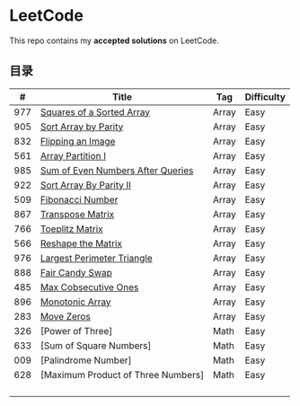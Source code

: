 # LeetCode

This repo contains my **accepted solutions** on LeetCode.

## 目录

| #   | Title                                                                            | Tag   | Difficulty |
| --- | -------------------------------------------------------------------------------- | ----- | ---------- |
| 977 | [Squares of a Sorted Array ](./977.squares-of-a-sorted-array.cpp)                | Array | Easy       |
| 905 | [Sort Array by Parity](./905.sort-array-by-parity.cpp)                           | Array | Easy       |
| 832 | [Flipping an Image](./832.flipping-an-image.cpp)                                 | Array | Easy       |
| 561 | [Array Partition I](./561.array-partition-i.cpp)                                 | Array | Easy       |
| 985 | [Sum of Even Numbers After Queries](./985.sum-of-even-numbers-after-queries.cpp) | Array | Easy       |
| 922 | [Sort Array By Parity II](./922.sort-array-by-parity-ii.cpp)                     | Array | Easy       |
| 509 | [Fibonacci Number](./509.fibonacci-number.cpp)                                   | Array | Easy       |
| 867 | [Transpose Matrix](./867.transpose-matrix.cpp)                                   | Array | Easy       |
| 766 | [Toeplitz Matrix](./766.toeplitz-matrix.cpp)                                     | Array | Easy       |
| 566 | [Reshape the Matrix](./566.reshape-the-matrix.cpp)                               | Array | Easy       |
| 976 | [Largest Perimeter Triangle](./976.largest-perimeter-triangle.cpp)               | Array | Easy       |
| 888 | [Fair Candy Swap](./888.fair-candy-swap.cpp)                                     | Array | Easy       |
| 485 | [Max Cobsecutive Ones](./485.max-consecutive-ones.cpp)                           | Array | Easy       |
| 896 | [Monotonic Array](./896.monotonic-array.cpp)                                     | Array | Easy       |
| 283 | [Move Zeros](./283.move-zeroes.cpp)                                              | Array | Easy       |
| 326 | [Power of Three]                                                                 | Math  | Easy       |
| 633 | [Sum of Square Numbers]                                                          | Math  | Easy       |
| 009 | [Palindrome Number]                                                              | Math  | Easy       |
| 628 | [Maximum Product of Three Numbers]                                               | Math  | Easy       |
|     |                                                                                  |       |            |
|     |                                                                                  |       |            |
|     |                                                                                  |       |            |
|     |                                                                                  |       |            |
